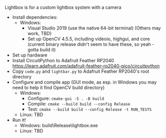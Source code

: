 Lightbox is for a custom lightbox system with a camera

- Install dependencies:
  - Windows:
    - Visual Studio 2019 (use the native 64-bit terminal)  (Others may work, TBD)
    - Set up OpenCV 4.5.5, including videoio, highgui, and core 
      (current binary release didn't seem to have these, so yeah - gotta build it)
- Set up hardware
- Install CircuitPython to Adafruit Feather RP2040
  https://learn.adafruit.com/adafruit-feather-rp2040-pico/circuitpython
- Copy `code.py` and `lightbar.py` to Adafruit Feather RP2040's root directory
- Configure and compile app (GUI mode, as esp. in Windows you may need to help it find OpenCV build directory)
  - Windows:
    - Configure: `cmake-gui -S . -B build`
    - Compile:   `cmake --build build --config Release`
    - Test:      `cmake --build build --config Release -t RUN_TESTS`
  - Linux: TBD
- Run it!
  - Windows: build\Release\lightbox.exe
  - Linux: TBD
